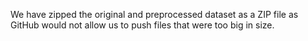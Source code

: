 We have zipped the original and preprocessed dataset as a ZIP file as GitHub would not allow us to push files that were too big in size.
